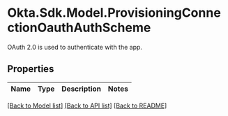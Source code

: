 # Okta.Sdk.Model.ProvisioningConnectionOauthAuthScheme
OAuth 2.0 is used to authenticate with the app.

## Properties

Name | Type | Description | Notes
------------ | ------------- | ------------- | -------------

[[Back to Model list]](../README.md#documentation-for-models) [[Back to API list]](../README.md#documentation-for-api-endpoints) [[Back to README]](../README.md)

